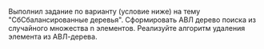 Выполнил задание по варианту (условие ниже) на тему "СбСбалансированные деревья".
Сформировать АВЛ дерево поиска из случайного множества n элементов. Реализуйте алгоритм удаления элемента из АВЛ-дерева.
